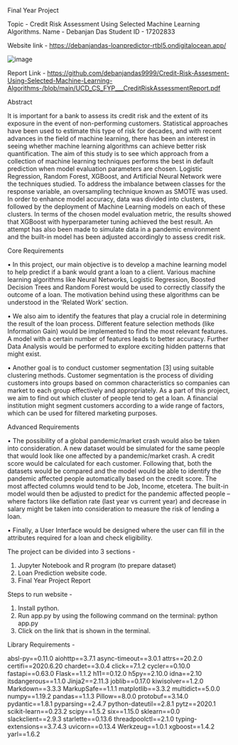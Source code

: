 Final Year Project

Topic - Credit Risk Assessment Using Selected Machine Learning Algorithms. 
Name - Debanjan Das
Student ID - 17202833

Website link - https://debanjandas-loanpredictor-rtbl5.ondigitalocean.app/

![image](https://user-images.githubusercontent.com/47033532/149674938-98266aad-0955-4996-b4b1-27bb63a63651.png)



Report Link - https://github.com/debanjandas9999/Credit-Risk-Assesment-Using-Selected-Machine-Learning-Algorithms-/blob/main/UCD_CS_FYP___CreditRiskAssessmentReport.pdf

Abstract 

It is important for a bank to assess its credit risk and the extent of its exposure in the event of
non-performing customers. Statistical approaches have been used to estimate this type of risk for
decades, and with recent advances in the field of machine learning, there has been an interest
in seeing whether machine learning algorithms can achieve better risk quantification. The aim
of this study is to see which approach from a collection of machine learning techniques performs
the best in default prediction when model evaluation parameters are chosen. Logistic Regression,
Random Forest, XGBoost, and Artificial Neural Network were the techniques studied. To address
the imbalance between classes for the response variable, an oversampling technique known as
SMOTE was used. In order to enhance model accuracy, data was divided into clusters, followed
by the deployment of Machine Learning models on each of these clusters. In terms of the chosen
model evaluation metric, the results showed that XGBoost with hyperparameter tuning achieved
the best result. An attempt has also been made to simulate data in a pandemic environment and
the built-in model has been adjusted accordingly to assess credit risk.

Core Requirements

• In this project, our main objective is to develop a machine learning model to help predict
if a bank would grant a loan to a client. Various machine learning algorithms like Neural
Networks, Logistic Regression, Boosted Decision Trees and Random Forest would be used
to correctly classify the outcome of a loan. The motivation behind using these algorithms
can be understood in the ‘Related Work’ section.

• We also aim to identify the features that play a crucial role in determining the result
of the loan process. Different feature selection methods (like Information Gain) would be
implemented to find the most relevant features. A model with a certain number of features
leads to better accuracy. Further Data Analysis would be performed to explore exciting
hidden patterns that might exist.

• Another goal is to conduct customer segmentation [3] using suitable clustering methods.
Customer segmentation is the process of dividing customers into groups based on common
characteristics so companies can market to each group effectively and appropriately. As a
part of this project, we aim to find out which cluster of people tend to get a loan. A financial
institution might segment customers according to a wide range of factors, which can be used
for filtered marketing purposes.

Advanced Requirements

• The possibility of a global pandemic/market crash would also be taken into consideration.
A new dataset would be simulated for the same people that would look like one affected
by a pandemic/market crash. A credit score would be calculated for each customer. Following that, both the datasets would be compared and the model would be able to identify
the pandemic affected people automatically based on the credit score. The most affected
columns would tend to be Job, Income, etcetera. The built-in model would then be adjusted
to predict for the pandemic affected people – where factors like deflation rate (last year vs
current year) and decrease in salary might be taken into consideration to measure the risk
of lending a loan.

• Finally, a User Interface would be designed where the user can fill in the attributes required
for a loan and check eligibility.

The project can be divided into 3 sections - 

1. Jupyter Notebook and R program (to prepare dataset)
2. Loan Prediction website code. 
3. Final Year Project Report 

Steps to run website - 

1. Install python.
2. Run app.py by using the following command on the terminal: python app.py 
3. Click on the link that is shown in the terminal. 

Library Requirements - 

absl-py==0.11.0
aiohttp==3.7.1
async-timeout==3.0.1
attrs==20.2.0
certifi==2020.6.20
chardet==3.0.4
click==7.1.2
cycler==0.10.0
fastapi==0.63.0
Flask==1.1.2
h11==0.12.0
h5py==2.10.0
idna==2.10
itsdangerous==1.1.0
Jinja2==2.11.3
joblib==0.17.0
kiwisolver==1.2.0
Markdown==3.3.3
MarkupSafe==1.1.1
matplotlib==3.3.2
multidict==5.0.0
numpy==1.19.2
pandas==1.1.3
Pillow==8.0.0
protobuf==3.14.0
pydantic==1.8.1
pyparsing==2.4.7
python-dateutil==2.8.1
pytz==2020.1
scikit-learn==0.23.2
scipy==1.5.2
six==1.15.0
sklearn==0.0
slackclient==2.9.3
starlette==0.13.6
threadpoolctl==2.1.0
typing-extensions==3.7.4.3
uvicorn==0.13.4
Werkzeug==1.0.1
xgboost==1.4.2
yarl==1.6.2
